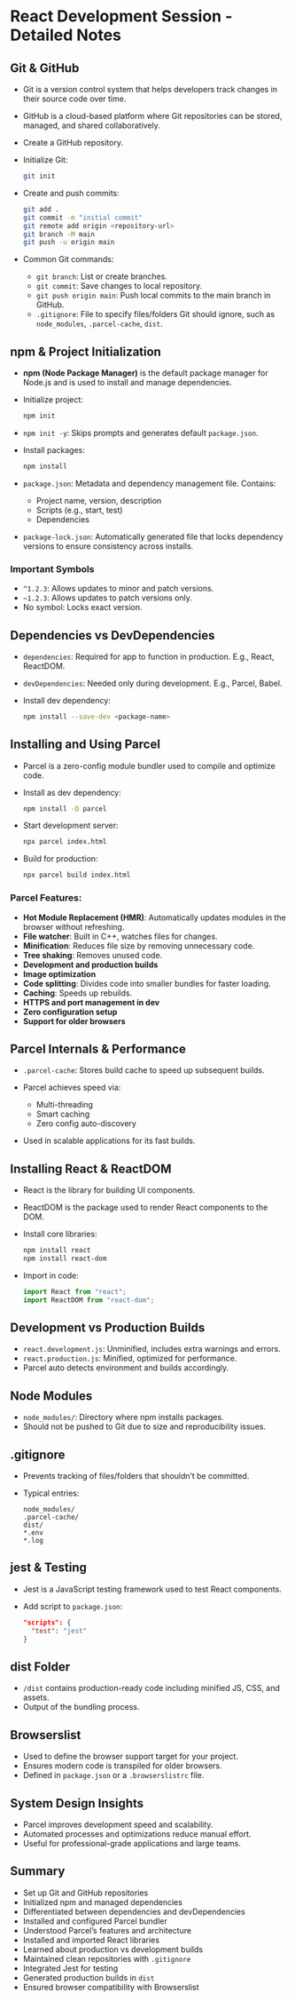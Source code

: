# React Development Session - Detailed Notes

## Git & GitHub

* Git is a version control system that helps developers track changes in their source code over time.
* GitHub is a cloud-based platform where Git repositories can be stored, managed, and shared collaboratively.
* Create a GitHub repository.
* Initialize Git:

  ```bash
  git init
  ```
* Create and push commits:

  ```bash
  git add .
  git commit -m "initial commit"
  git remote add origin <repository-url>
  git branch -M main
  git push -u origin main
  ```
* Common Git commands:

  * `git branch`: List or create branches.
  * `git commit`: Save changes to local repository.
  * `git push origin main`: Push local commits to the main branch in GitHub.
  * `.gitignore`: File to specify files/folders Git should ignore, such as `node_modules`, `.parcel-cache`, `dist`.

## npm & Project Initialization

* **npm (Node Package Manager)** is the default package manager for Node.js and is used to install and manage dependencies.
* Initialize project:

  ```bash
  npm init
  ```
* `npm init -y`: Skips prompts and generates default `package.json`.
* Install packages:

  ```bash
  npm install
  ```
* `package.json`: Metadata and dependency management file. Contains:

  * Project name, version, description
  * Scripts (e.g., start, test)
  * Dependencies
* `package-lock.json`: Automatically generated file that locks dependency versions to ensure consistency across installs.

### Important Symbols

* `^1.2.3`: Allows updates to minor and patch versions.
* `~1.2.3`: Allows updates to patch versions only.
* No symbol: Locks exact version.

## Dependencies vs DevDependencies

* `dependencies`: Required for app to function in production. E.g., React, ReactDOM.
* `devDependencies`: Needed only during development. E.g., Parcel, Babel.
* Install dev dependency:

  ```bash
  npm install --save-dev <package-name>
  ```

## Installing and Using Parcel

* Parcel is a zero-config module bundler used to compile and optimize code.
* Install as dev dependency:

  ```bash
  npm install -D parcel
  ```
* Start development server:

  ```bash
  npx parcel index.html
  ```
* Build for production:

  ```bash
  npx parcel build index.html
  ```

### Parcel Features:

* **Hot Module Replacement (HMR)**: Automatically updates modules in the browser without refreshing.
* **File watcher**: Built in C++, watches files for changes.
* **Minification**: Reduces file size by removing unnecessary code.
* **Tree shaking**: Removes unused code.
* **Development and production builds**
* **Image optimization**
* **Code splitting**: Divides code into smaller bundles for faster loading.
* **Caching**: Speeds up rebuilds.
* **HTTPS and port management in dev**
* **Zero configuration setup**
* **Support for older browsers**

## Parcel Internals & Performance

* `.parcel-cache`: Stores build cache to speed up subsequent builds.
* Parcel achieves speed via:

  * Multi-threading
  * Smart caching
  * Zero config auto-discovery
* Used in scalable applications for its fast builds.

## Installing React & ReactDOM

* React is the library for building UI components.
* ReactDOM is the package used to render React components to the DOM.
* Install core libraries:

  ```bash
  npm install react
  npm install react-dom
  ```
* Import in code:

  ```js
  import React from "react";
  import ReactDOM from "react-dom";
  ```

## Development vs Production Builds

* `react.development.js`: Unminified, includes extra warnings and errors.
* `react.production.js`: Minified, optimized for performance.
* Parcel auto detects environment and builds accordingly.

## Node Modules

* `node_modules/`: Directory where npm installs packages.
* Should not be pushed to Git due to size and reproducibility issues.

## .gitignore

* Prevents tracking of files/folders that shouldn’t be committed.
* Typical entries:

  ```
  node_modules/
  .parcel-cache/
  dist/
  *.env
  *.log
  ```

## jest & Testing

* Jest is a JavaScript testing framework used to test React components.
* Add script to `package.json`:

  ```json
  "scripts": {
    "test": "jest"
  }
  ```

## dist Folder

* `/dist` contains production-ready code including minified JS, CSS, and assets.
* Output of the bundling process.

## Browserslist

* Used to define the browser support target for your project.
* Ensures modern code is transpiled for older browsers.
* Defined in `package.json` or a `.browserslistrc` file.

## System Design Insights

* Parcel improves development speed and scalability.
* Automated processes and optimizations reduce manual effort.
* Useful for professional-grade applications and large teams.

## Summary

* Set up Git and GitHub repositories
* Initialized npm and managed dependencies
* Differentiated between dependencies and devDependencies
* Installed and configured Parcel bundler
* Understood Parcel’s features and architecture
* Installed and imported React libraries
* Learned about production vs development builds
* Maintained clean repositories with `.gitignore`
* Integrated Jest for testing
* Generated production builds in `dist`
* Ensured browser compatibility with Browserslist
